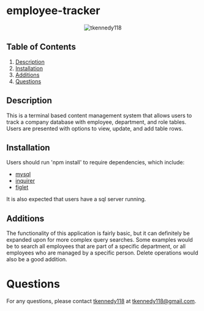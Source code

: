 # employee-tracker 
<center><img src="https://avatars3.githubusercontent.com/u/16977628?s=25&v=4" alt="tkennedy118" /></center>

## Table of Contents
1. [ Description ](#description)
2. [ Installation ](#installation)
3. [ Additions ](#additions)
4. [ Questions ](#questions)

<a name="description"></a>
## Description
This is a terminal based content management system that allows users to track a company database with employee, department, and role tables. Users are presented with options to view, update, and add table rows.

<a name="installation"></a>
## Installation
Users should run 'npm install' to require dependencies, which include:
* [mysql](https://www.npmjs.com/package/mysql)
* [inquirer](https://www.npmjs.com/package/inquirer)
* [figlet](https://www.npmjs.com/package/figlet)

It is also expected that users have a sql server running.

<a name="additions"></a>
## Additions
The functionality of this application is fairly basic, but it can definitely be expanded upon for more complex query searches. Some examples would be to search all employees that are part of a specific department, or all employees who are managed by a specific person. Delete operations would also be a good addition.


<a name="questions"></a><a name="description"></a>
# Questions
For any questions, please contact [tkennedy118](http://github.com/tkennedy118) at tkennedy118@gmail.com.